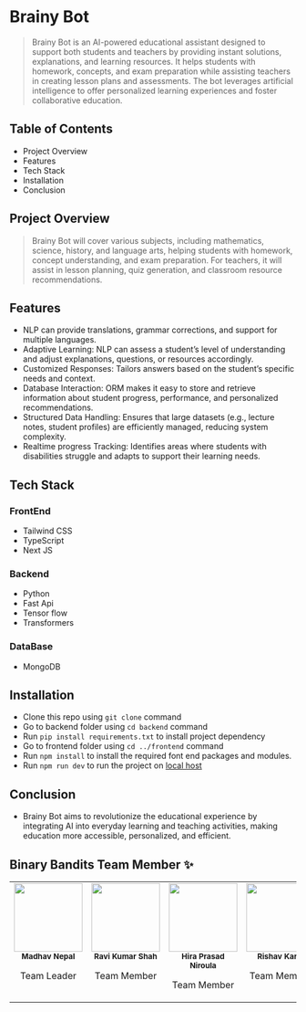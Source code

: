 # Brainy Bot

>Brainy Bot is an AI-powered educational assistant designed to support both students and teachers by providing instant solutions, explanations, and learning resources. It helps students with homework, concepts, and exam preparation while assisting teachers in creating lesson plans and assessments. The bot leverages artificial intelligence to offer personalized learning experiences and foster collaborative education.

## Table of Contents
- Project Overview
- Features
- Tech Stack
- Installation
- Conclusion

## Project Overview

>Brainy Bot will cover various subjects, including mathematics, science, history, and language arts, helping students with homework, concept understanding, and exam preparation. For teachers, it will assist in lesson planning, quiz generation, and classroom resource recommendations.

## Features

-  NLP can provide translations, grammar corrections, and support for multiple languages.
- Adaptive Learning: NLP can assess a student’s level of understanding and adjust explanations, questions, or    resources accordingly.
- Customized Responses: Tailors answers based on the student’s specific needs and context.
- Database Interaction: ORM makes it easy to store and retrieve information about student progress, performance, and personalized recommendations.
- Structured Data Handling: Ensures that large datasets (e.g., lecture notes, student profiles) are efficiently managed, reducing system complexity.
- Realtime progress Tracking: Identifies areas where students with disabilities struggle and adapts to support their learning needs.

## Tech Stack
### FrontEnd 
- Tailwind CSS
- TypeScript
- Next JS
### Backend
- Python
- Fast Api
- Tensor flow
- Transformers
### DataBase
- MongoDB
## Installation
- Clone this repo using `git clone` command
- Go to backend folder using `cd backend` command
- Run `pip install requirements.txt` to install project dependency
- Go to frontend folder using `cd ../frontend` command
- Run `npm install` to install the required font end packages and modules.
- Run `npm run dev` to run the project on [local host](http://localhost:3000/)
## Conclusion
- Brainy Bot aims to revolutionize the educational experience by integrating AI into everyday learning and teaching activities, making education more accessible, personalized, and efficient.

## Binary Bandits Team Member ✨
<table>
  <tbody>
    <tr>
      <td align="center" valign="top" width="25%"><img src="https://avatars.githubusercontent.com/u/164827904?v=4" width="120px"/><br /><sub><b>Madhav Nepal</b></sub></a><br /><p>Team Leader</p></td>
      <td align="center" valign="top" width="25%"><img src="https://avatars.githubusercontent.com/u/145834199?v=4" width="120px"/><br /><sub><b>Ravi Kumar Shah</b></sub></a><br /><p>Team Member</p></td>
      <td align="center" valign="top" width="25%"><img <img src="https://avatars.githubusercontent.com/u/130172491?v=4" width="120px"/><br /><sub><b>Hira Prasad Niroula</b></sub></a><br /><p>Team Member</p></td>
  <td align="center" valign="top" width="25%"><img 
  src="https://avatars.githubusercontent.com/u/159796540?v=4" width="120px"/><br /><sub><b>Rishav Karki</b></sub></a><br /><p>Team Member</p></td>
</tbody>
</table>